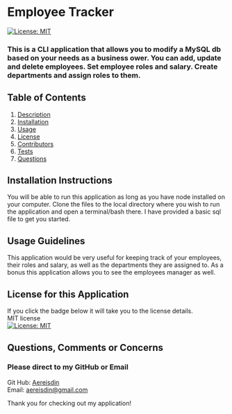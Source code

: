 # Employee Tracker
[![License: MIT](https://img.shields.io/badge/License-MIT-yellow.svg)](https://opensource.org/licenses/MIT)
### This is a CLI application that allows you to modify a MySQL db based on your needs as a business ower. You can add, update and delete employees. Set employee roles and salary. Create departments and assign roles to them.
## Table of Contents
1. [Description](#description)
2. [Installation](#installation)
3. [Usage](#usage)
4. [License](#license)
5. [Contributors](#contributors)
6. [Tests](#tests)
7. [Questions](#questions)
## Installation Instructions <a name="installation"></a><br>
 You will be able to run this application as long as you have node installed on your computer. Clone the files to the local directory where you wish to run the application and open a terminal/bash there. I have provided a basic sql file to get you started.
## Usage Guidelines <a name="usage"></a>
 This application would be very useful for keeping track of your employees, their roles and salary, as well as the departments they are assigned to. As a bonus this application allows you to see the employees manager as well.
## License for this Application <a name="license"></a><br>
 If you click the badge below it will take you to the license details.<br>
 MIT license<br>
[![License: MIT](https://img.shields.io/badge/License-MIT-yellow.svg)](https://opensource.org/licenses/MIT)
  
## Questions, Comments or Concerns <a name="questions"></a><br>
### Please direct to my GitHub or Email
Git Hub: [Aereisdin](https://www.github.com/Aereisdin)<br>
Email: [aereisdin@gmail.com](aereisdin@gmail.com)<br>

Thank you for checking out my application!
